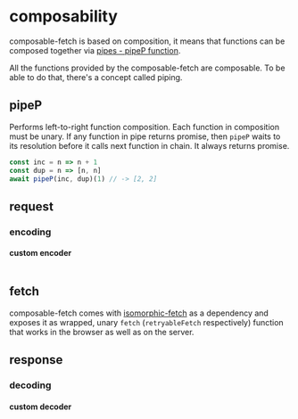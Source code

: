 # composability

composable-fetch is based on composition, it means that functions can be composed together via [pipes - pipeP function](#pipeP).

All the functions provided by the composable-fetch are composable. To be able to do that, there's a concept called piping.

## pipeP

Performs left-to-right function composition. Each function in composition must be unary. If any function in pipe returns promise, then `pipeP` waits to its resolution before it calls next function in chain. It always returns promise.

```js
const inc = n => n + 1
const dup = n => [n, n]
await pipeP(inc, dup)(1) // -> [2, 2]
```

## request

### encoding

#### custom encoder

```js

```

## fetch

composable-fetch comes with [isomorphic-fetch](https://github.com/matthew-andrews/isomorphic-fetch) as a dependency and exposes it as wrapped, unary `fetch` (`retryableFetch` respectively) function that works in the browser as well as on the server.

## response

### decoding

#### custom decoder


